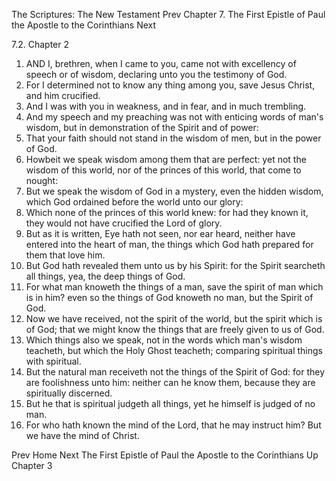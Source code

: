 The Scriptures: The New Testament
Prev
Chapter 7. The First Epistle of Paul the Apostle to the Corinthians
Next

7.2. Chapter 2
1. AND I, brethren, when I came to you, came not with excellency of speech or of wisdom, declaring unto you the testimony of God.
2. For I determined not to know any thing among you, save Jesus Christ, and him crucified.
3. And I was with you in weakness, and in fear, and in much trembling.
4. And my speech and my preaching was not with enticing words of man's wisdom, but in demonstration of the Spirit and of power:
5. That your faith should not stand in the wisdom of men, but in the power of God.
6. Howbeit we speak wisdom among them that are perfect: yet not the wisdom of this world, nor of the princes of this world, that come to nought:
7. But we speak the wisdom of God in a mystery, even the hidden wisdom, which God ordained before the world unto our glory:
8. Which none of the princes of this world knew: for had they known it, they would not have crucified the Lord of glory.
9. But as it is written, Eye hath not seen, nor ear heard, neither have entered into the heart of man, the things which God hath prepared for them that love him.
10. But God hath revealed them unto us by his Spirit: for the Spirit searcheth all things, yea, the deep things of God.
11. For what man knoweth the things of a man, save the spirit of man which is in him? even so the things of God knoweth no man, but the Spirit of God.
12. Now we have received, not the spirit of the world, but the spirit which is of God; that we might know the things that are freely given to us of God.
13. Which things also we speak, not in the words which man's wisdom teacheth, but which the Holy Ghost teacheth; comparing spiritual things with spiritual.
14. But the natural man receiveth not the things of the Spirit of God: for they are foolishness unto him: neither can he know them, because they are spiritually discerned.
15. But he that is spiritual judgeth all things, yet he himself is judged of no man.
16. For who hath known the mind of the Lord, that he may instruct him? But we have the mind of Christ.

Prev
Home
Next
The First Epistle of Paul the Apostle to the Corinthians
Up
Chapter 3


